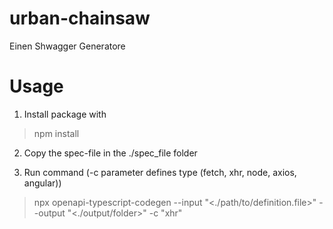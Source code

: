 # urban-chainsaw
Einen Shwagger Generatore

# Usage
1. Install package with 
> npm install

2. Copy the spec-file in the ./spec_file folder

3. Run command (-c parameter defines type (fetch, xhr, node, axios, angular))
> npx openapi-typescript-codegen --input "<./path/to/definition.file>" --output "<./output/folder>" -c "xhr"

